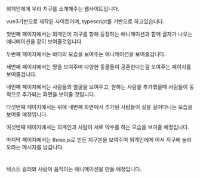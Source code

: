 외계인에게 우리 지구를 소개해주는 웹사이트입니다.

vue3기반으로 제작된 사이트이며, typescript를 기반으로 하고있습니다.

첫번째 페이지에서는 외계인이 지구를 향해 등장하는 애니메이션과 함께 글자가 나오는 애니메이션을 같이 보여줄것입니다.

두번쨰 페이지에서는 바다의 모습을 보여주는 애니메이션을 보여줄겁니다.

세번째 페이지에서는 땅을 보여주며 다양한 동물들이 공존한다는걸 보여주는 페이지를 보여줄겁니다.

네번째 페이지에서는 사람들의 얼굴을 보여주고, 원하는 사람을 추가했을때 사람들이 동적으로 추가되는 화면을 보여줄 것입니다.

다섯번째 페이지에서는 위에 네번째 화면에서 추가된 사람들이 길을 걸어다니는 모습을 보여줄 예정입니다.

여섯번째 페이지에서는 외계인과 사람이 서로 악수를 하는 모습을 보여줄 예정입니다.

마지막 페이지에서는 three.js로 만든 지구본을 보여주며 외계인에게 어서 지구에 놀러오라는 메시지를 남깁니다.


#

텍스트 컬러와 사람이 움직이는 애니메이션을 만들 예정입니다.
